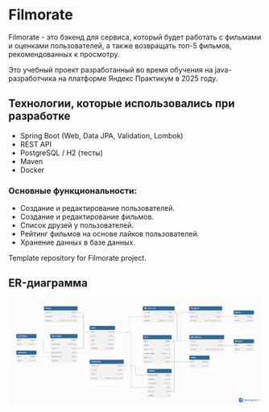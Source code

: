 # Filmorate
Filmorate - это бэкенд для сервиса, который будет работать с фильмами и оценками пользователей, а также возвращать топ-5 фильмов, рекомендованных к просмотру.

Это учебный проект разработанный во время обучения на java-разработчика на платформе Яндекс Практикум в 2025 году.

## Технологии, которые использовались при разработке
- Spring Boot (Web, Data JPA, Validation, Lombok)
- REST API
- PostgreSQL / H2 (тесты)  
- Maven  
- Docker

### Основные функциональности:
- Создание и редактирование пользователей.
- Создание и редактирование фильмов.
- Список друзей у пользователей.
- Рейтинг фильмов на основе лайков пользователей.
- Хранение данных в базе данных.

Template repository for Filmorate project.<br>
## ER-диаграмма
![ERD](/table.png)
